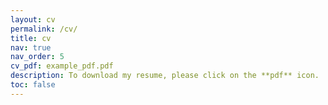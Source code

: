 ```yaml
---
layout: cv
permalink: /cv/
title: cv
nav: true
nav_order: 5
cv_pdf: example_pdf.pdf
description: To download my resume, please click on the **pdf** icon.
toc: false
---
```

